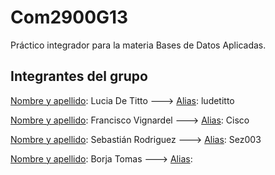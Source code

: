 # Com2900G13
Práctico integrador para la materia Bases de Datos Aplicadas.

## Integrantes del grupo 
  <ins>Nombre y apellido</ins>: Lucia De Titto ---> <ins>Alias</ins>: ludetitto  
  
  <ins>Nombre y apellido</ins>: Francisco Vignardel ---> <ins>Alias</ins>: Cisco
  
  <ins>Nombre y apellido</ins>: Sebastián Rodriguez ---> <ins>Alias</ins>: Sez003

  <ins>Nombre y apellido</ins>: Borja Tomas ---> <ins>Alias</ins>: 
